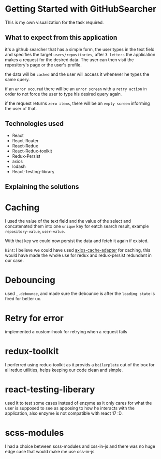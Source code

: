 # Getting Started with GitHubSearcher

This is my own visualization for the task required.

## What to expect from this application

it's a github searcher that has a simple form, the user types in the text field and specifies the target `users/repositories`, after `3 letters` the application makes a request for the desired data.
The user can then visit the repository's page or the user's profile.

the data will be `cached` and the user will access it whenever he types the same query.

if an `error occured` there will be an `error screen` with a `retry action` in order to not force the user to type his desired query again.

if the request returns `zero items`, there will be an `empty screen` informing the user of that.

## Technologies used

- React
- React-Router
- React-Redux
- React-Redux-toolkit
- Redux-Persist
- axios
- lodash
- React-Testing-library

## Explaining the solutions

# Caching

I used the value of the text field and the value of the select and concatenated them into one `unique` key for eatch search result, example `repository-value`, `user-value`.

With that key we could now persist the data and fetch it again if existed.

`hint`: I believe we could have used [axios-cache-adapter](https://www.npmjs.com/package/axios-cache-adapter) for caching, this would have made the whole use for redux and redux-persist redundant in our case.

# Debouncing

used `_.debounce`, and made sure the debounce is after the `loading state` is fired for better ux.

# Retry for error

implemented a custom-hook for retrying when a request fails

# redux-toolkit

I perferred using redux-toolkit as it provids a `boilerplate` out of the box for all redux utilities, helps keeping our code clean and simple.

# react-testing-liberary

used it to test some cases instead of enzyme as it only cares for what the user is supposed to see as apposing to how he interacts with the application, also enzyme is not compatible with react 17 :D.

# scss-modules

I had a choice between scss-modules and css-in-js and there was no huge edge case that would make me use css-in-js
